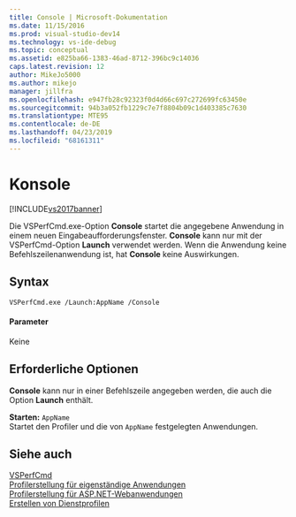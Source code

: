 ```yaml
---
title: Console | Microsoft-Dokumentation
ms.date: 11/15/2016
ms.prod: visual-studio-dev14
ms.technology: vs-ide-debug
ms.topic: conceptual
ms.assetid: e825ba66-1383-46ad-8712-396bc9c14036
caps.latest.revision: 12
author: MikeJo5000
ms.author: mikejo
manager: jillfra
ms.openlocfilehash: e947fb28c92323f0d4d66c697c272699fc63450e
ms.sourcegitcommit: 94b3a052fb1229c7e7f8804b09c1d403385c7630
ms.translationtype: MTE95
ms.contentlocale: de-DE
ms.lasthandoff: 04/23/2019
ms.locfileid: "68161311"
---
```

# <a name="console"></a>Konsole
[!INCLUDE[vs2017banner](../includes/vs2017banner.md)]

Die VSPerfCmd.exe-Option **Console** startet die angegebene Anwendung in einem neuen Eingabeaufforderungsfenster. **Console** kann nur mit der VSPerfCmd-Option **Launch** verwendet werden. Wenn die Anwendung keine Befehlszeilenanwendung ist, hat **Console** keine Auswirkungen.  
  
## <a name="syntax"></a>Syntax  
  
```  
VSPerfCmd.exe /Launch:AppName /Console  
```  
  
#### <a name="parameters"></a>Parameter  
 Keine  
  
## <a name="required-options"></a>Erforderliche Optionen  
 **Console** kann nur in einer Befehlszeile angegeben werden, die auch die Option **Launch** enthält.  
  
 **Starten:** `AppName`  
 Startet den Profiler und die von `AppName` festgelegten Anwendungen.  
  
## <a name="see-also"></a>Siehe auch  
 [VSPerfCmd](../profiling/vsperfcmd.md)   
 [Profilerstellung für eigenständige Anwendungen](../profiling/command-line-profiling-of-stand-alone-applications.md)   
 [Profilerstellung für ASP.NET-Webanwendungen](../profiling/command-line-profiling-of-aspnet-web-applications.md)   
 [Erstellen von Dienstprofilen](../profiling/command-line-profiling-of-services.md)
